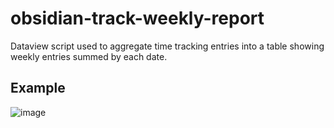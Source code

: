 # obsidian-track-weekly-report

Dataview script used to aggregate time tracking entries into a table showing weekly entries summed by each date.

## Example

![image](https://user-images.githubusercontent.com/6796142/195979094-cbe29a61-0dcb-40b4-a3cb-bf65c89ffea9.png)
